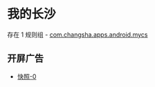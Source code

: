 # 我的长沙

存在 1 规则组 - [com.changsha.apps.android.mycs](/src/apps/com.changsha.apps.android.mycs.ts)

## 开屏广告

- [快照-0](https://gkd-kit.gitee.io/import/12926529)
